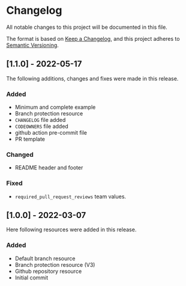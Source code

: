# Changelog
All notable changes to this project will be documented in this file.

The format is based on [Keep a Changelog](https://keepachangelog.com/en/1.0.0/),
and this project adheres to [Semantic Versioning](https://semver.org/spec/v2.0.0.html).

## [1.1.0] - 2022-05-17

The following  additions, changes and fixes were made in this release.

### Added

- Minimum and complete example
- Branch protection resource
- `CHANGELOG` file added
- `CODEOWNERS` file added
- github action pre-commit file
- PR template

### Changed

- README header and footer

### Fixed

- `required_pull_request_reviews` team values.



## [1.0.0] - 2022-03-07

Here following resources were added in this release.

### Added

- Default branch resource
- Branch protection resource (V3)
- Github repository resource
- Initial commit
